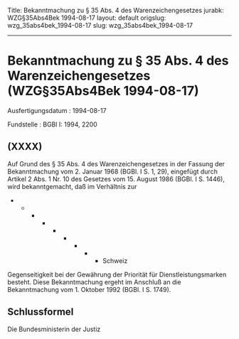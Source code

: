 Title: Bekanntmachung zu § 35 Abs. 4 des Warenzeichengesetzes
jurabk: WZG§35Abs4Bek 1994-08-17
layout: default
origslug: wzg_35abs4bek_1994-08-17
slug: wzg_35abs4bek_1994-08-17

---

# Bekanntmachung zu § 35 Abs. 4 des Warenzeichengesetzes (WZG§35Abs4Bek 1994-08-17)

Ausfertigungsdatum
:   1994-08-17

Fundstelle
:   BGBl I: 1994, 2200



## (XXXX)

Auf Grund des § 35 Abs. 4 des Warenzeichengesetzes in der Fassung der
Bekanntmachung vom 2. Januar 1968 (BGBl. I S. 1, 29), eingefügt durch
Artikel 2 Abs. 1 Nr. 10 des Gesetzes vom 15. August 1986 (BGBl. I S.
1446), wird bekanntgemacht, daß im Verhältnis zur

*
    *
        *
            *
                *
                    *
                        *
                            *
                                *   Schweiz



























Gegenseitigkeit bei der Gewährung der Priorität für
Dienstleistungsmarken besteht.
Diese Bekanntmachung ergeht im Anschluß an die Bekanntmachung vom 1.
Oktober 1992 (BGBl. I S. 1749).


## Schlussformel

Die Bundesministerin der Justiz


